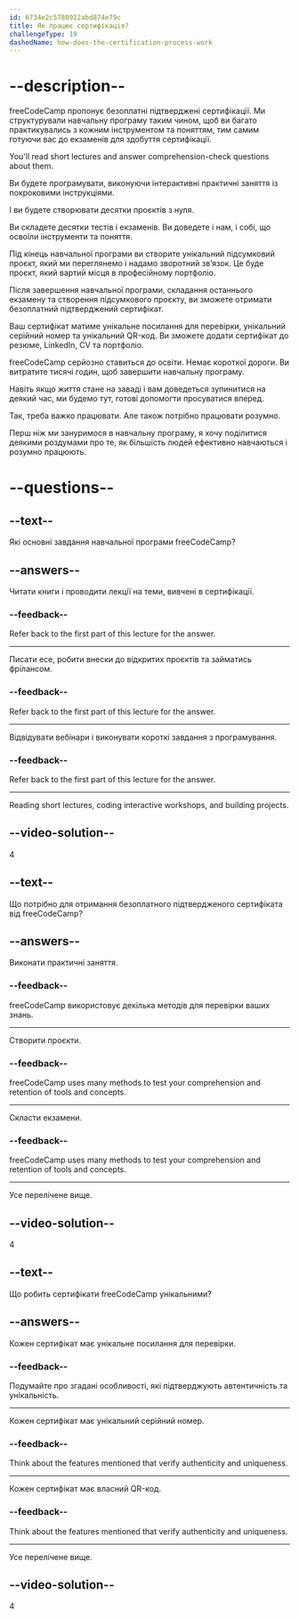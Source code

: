 ```yaml
---
id: 6734e2c5780912abd874e79c
title: Як працює сертифікація?
challengeType: 19
dashedName: how-does-the-certification-process-work
---
```


# --description--

freeCodeCamp пропонує безоплатні підтверджені сертифікації. Ми структурували навчальну програму таким чином, щоб ви багато практикувались з кожним інструментом та поняттям, тим самим готуючи вас до екзаменів для здобуття сертифікації.

You'll read short lectures and answer comprehension-check questions about them.

Ви будете програмувати, виконуючи інтерактивні практичні заняття із покроковими інструкціями.

І ви будете створювати десятки проєктів з нуля.

Ви складете десятки тестів і екзаменів. Ви доведете і нам, і собі, що освоїли інструменти та поняття.

Під кінець навчальної програми ви створите унікальний підсумковий проєкт, який ми переглянемо і надамо зворотний зв’язок. Це буде проєкт, який вартий місця в професійному портфоліо.

Після завершення навчальної програми, складання останнього екзамену та створення підсумкового проєкту, ви зможете отримати безоплатний підтверджений сертифікат.

Ваш сертифікат матиме унікальне посилання для перевірки, унікальний серійний номер та унікальний QR-код. Ви зможете додати сертифікат до резюме, LinkedIn, CV та портфоліо.

freeCodeCamp серйозно ставиться до освіти. Немає короткої дороги. Ви витратите тисячі годин, щоб завершити навчальну програму.

Навіть якщо життя стане на заваді і вам доведеться зупинитися на деякий час, ми будемо тут, готові допомогти просуватися вперед.

Так, треба важко працювати. Але також потрібно працювати розумно.

Перш ніж ми зануримося в навчальну програму, я хочу поділитися деякими роздумами про те, як більшість людей ефективно навчаються і розумно працюють.

# --questions--

## --text--

Які основні завдання навчальної програми freeCodeCamp?

## --answers--

Читати книги і проводити лекції на теми, вивчені в сертифікації.

### --feedback--

Refer back to the first part of this lecture for the answer.

---

Писати есе, робити внески до відкритих проєктів та займатись фрілансом.

### --feedback--

Refer back to the first part of this lecture for the answer.

---

Відвідувати вебінари і виконувати короткі завдання з програмування.

### --feedback--

Refer back to the first part of this lecture for the answer.

---

Reading short lectures, coding interactive workshops, and building projects.

## --video-solution--

4

## --text--

Що потрібно для отримання безоплатного підтвердженого сертифіката від freeCodeCamp?

## --answers--

Виконати практичні заняття.

### --feedback--

freeCodeCamp використовує декілька методів для перевірки ваших знань.

---

Створити проєкти.

### --feedback--

freeCodeCamp uses many methods to test your comprehension and retention of tools and concepts.

---

Скласти екзамени.

### --feedback--

freeCodeCamp uses many methods to test your comprehension and retention of tools and concepts.

---

Усе перелічене вище.

## --video-solution--

4

## --text--

Що робить сертифікати freeCodeCamp унікальними?

## --answers--

Кожен сертифікат має унікальне посилання для перевірки.

### --feedback--

Подумайте про згадані особливості, які підтверджують автентичність та унікальність.

---

Кожен сертифікат має унікальний серійний номер.

### --feedback--

Think about the features mentioned that verify authenticity and uniqueness.

---

Кожен сертифікат має власний QR-код.

### --feedback--

Think about the features mentioned that verify authenticity and uniqueness.

---

Усе перелічене вище.

## --video-solution--

4
